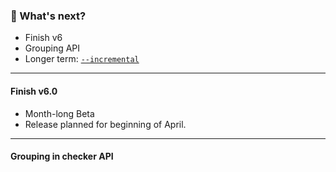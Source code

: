 ### 🔮 What's next?

- Finish v6
- Grouping API
- Longer term: [`--incremental`](https://github.com/stryker-mutator/stryker-js/issues/2753)

---

#### Finish v6.0

- Month-long Beta
- Release planned for beginning of April.

---

#### Grouping in checker API



